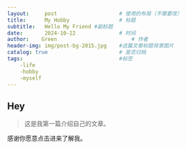 ```yaml
---
layout:     post   				    # 使用的布局（不需要改）
title:      My Hobby				# 标题 
subtitle:   Hello My Friend #副标题
date:       2024-10-22 				# 时间
author:    Green 						# 作者
header-img: img/post-bg-2015.jpg 	#这篇文章标题背景图片
catalog: true 						# 是否归档
tags:								#标签
    -life
    -hobby
    -myself
---
```


## Hey
>这是我第一篇介绍自己的文章。

感谢你愿意点击进来了解我。
